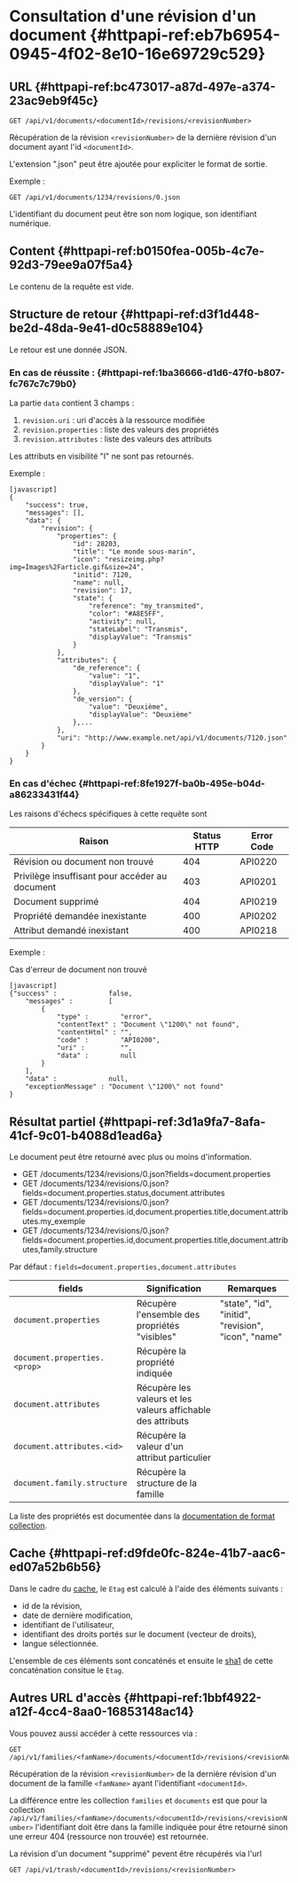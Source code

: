 # Consultation d'une révision d'un document {#httpapi-ref:eb7b6954-0945-4f02-8e10-16e69729c529}

## URL {#httpapi-ref:bc473017-a87d-497e-a374-23ac9eb9f45c}

    GET /api/v1/documents/<documentId>/revisions/<revisionNumber>

Récupération de la révision `<revisionNumber>` de la dernière révision d'un
document ayant l'id `<documentId>`.

L'extension ".json" peut être ajoutée pour expliciter le format de sortie.

Exemple :

    GET /api/v1/documents/1234/revisions/0.json

L'identifiant du document peut être son nom logique, son identifiant numérique.

## Content {#httpapi-ref:b0150fea-005b-4c7e-92d3-79ee9a07f5a4}

Le contenu de la requête est vide.

## Structure de retour {#httpapi-ref:d3f1d448-be2d-48da-9e41-d0c58889e104}

Le retour est une donnée JSON.

### En cas de réussite : {#httpapi-ref:1ba36666-d1d6-47f0-b807-fc767c7c79b0}

La partie `data` contient 3 champs :

1.  `revision.uri` : uri d'accès à la ressource modifiée
1.  `revision.properties` : liste des valeurs des propriétés
1.  `revision.attributes` : liste des valeurs des attributs

Les attributs en visibilité "I" ne sont pas retournés. 

Exemple :

    [javascript]
    {
        "success": true,
        "messages": [],
        "data": {
            "revision": {
                "properties": {
                    "id": 28203,
                    "title": "Le monde sous-marin",
                    "icon": "resizeimg.php?img=Images%2Farticle.gif&size=24",
                    "initid": 7120,
                    "name": null,
                    "revision": 17,
                    "state": {
                        "reference": "my_transmited",
                        "color": "#A8E5FF",
                        "activity": null,
                        "stateLabel": "Transmis",
                        "displayValue": "Transmis"
                    }
                },
                "attributes": {
                    "de_reference": {
                        "value": "1",
                        "displayValue": "1"
                    },
                    "de_version": {
                        "value": "Deuxième",
                        "displayValue": "Deuxième"
                    },...
                },
                "uri": "http://www.example.net/api/v1/documents/7120.json"
            }
        }
    }




### En cas d'échec {#httpapi-ref:8fe1927f-ba0b-495e-b04d-a86233431f44}

Les raisons d'échecs spécifiques à cette requête sont 

|                     Raison                     | Status HTTP | Error Code |
| ---------------------------------------------- | ----------- | ---------- |
| Révision ou document non trouvé                |         404 | API0220    |
| Privilège insuffisant pour accéder au document |         403 | API0201    |
| Document supprimé                              |         404 | API0219    |
| Propriété demandée inexistante                 |         400 | API0202    |
| Attribut demandé inexistant                    |         400 | API0218    |

Exemple : 

Cas d'erreur de document non trouvé

    [javascript]
    {"success" :             false,
        "messages" :         [
            {
                "type" :        "error",
                "contentText" : "Document \"1200\" not found",
                "contentHtml" : "",
                "code" :        "API0200",
                "uri" :         "",
                "data" :        null
            }
        ],
        "data" :             null,
        "exceptionMessage" : "Document \"1200\" not found"
    }

## Résultat partiel {#httpapi-ref:3d1a9fa7-8afa-41cf-9c01-b4088d1ead6a}

Le document peut être retourné avec plus ou moins d'information.

* GET /documents/1234/revisions/0.json?fields=document.properties
* GET /documents/1234/revisions/0.json?fields=document.properties.status,document.attributes
* GET /documents/1234/revisions/0.json?fields=document.properties.id,document.properties.title,document.attributes.my_exemple
* GET /documents/1234/revisions/0.json?fields=document.properties.id,document.properties.title,document.attributes,family.structure

Par défaut : `fields=document.properties,document.attributes`

|            fields            |                        Signification                         |                       Remarques                        |
| ---------------------------- | ------------------------------------------------------------ | ------------------------------------------------------ |
| `document.properties`        | Récupère l'ensemble des propriétés "visibles"                | "state",  "id",  "initid",  "revision", "icon", "name" |
| `document.properties.<prop>` | Récupère la propriété indiquée                               |                                                        |
| `document.attributes`        | Récupère les valeurs et les valeurs affichable des attributs |                                                        |
| `document.attributes.<id>`   | Récupère la valeur d'un attribut particulier                 |                                                        |
| `document.family.structure`  | Récupère la structure de la famille                          |                                                        |

La liste des propriétés est documentée dans la [documentation de format collection][properties].

## Cache {#httpapi-ref:d9fde0fc-824e-41b7-aac6-ed07a52b6b56}

Dans le cadre du [cache][cache], le `Etag` est calculé à l'aide des éléments suivants :

* id de la révision,
* date de dernière modification,
* identifiant de l'utilisateur,
* identifiant des droits portés sur le document (vecteur de droits),
* langue sélectionnée.

L'ensemble de ces éléments sont concaténés et ensuite le [sha1][sha1] de cette concaténation consitue le `Etag`.

## Autres URL d'accès {#httpapi-ref:1bbf4922-a12f-4cc4-8aa0-16853148ac14}

Vous pouvez aussi accéder à cette ressources via :

    GET /api/v1/families/<famName>/documents/<documentId>/revisions/<revisionNumber>

Récupération de la révision `<revisionNumber>` de la dernière révision d'un document de la famille `<famName>` ayant
l'identifiant `<documentId>`.

<span class="flag inline nota-bene"></span> La différence entre les collection `families` et `documents` est que pour
la collection `/api/v1/families/<famName>/documents/<documentId>/revisions/<revisionNumber>` l'identifiant doit être dans la famille indiquée pour être retourné sinon une
erreur 404 (ressource non trouvée) est retournée.


<span class="flag inline nota-bene"></span> La révision d'un document
"supprimé" pevent être récupérés via l'url

    GET /api/v1/trash/<documentId>/revisions/<revisionNumber>


[trash]: #httpapi-ref:52be10c1-9f46-456b-a22f-24909386567
[cache]: #httpapi-ref:804f8d68-acfa-4a35-bb41-27b2a27c14dc
[sha1]: https://fr.wikipedia.org/wiki/SHA-1
[properties]: http://docs.anakeen.com/dynacase/3.2/dynacase-doc-core-reference/website/book/core-ref:74ce9ce4-8e4e-42ee-a0df-415eb6897a81.html#core-ref:9ebcbfd6-d094-45ee-a993-9b221fb4d893